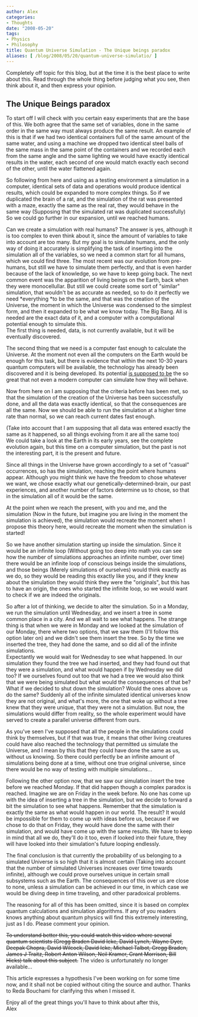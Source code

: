```yaml
---
author: Alex
categories:
- Thoughts
date: "2008-05-20"
tags:
- Physics
- Philosophy
title: Quantum Universe Simulation - The Unique beings paradox
aliases: [ /blog/2008/05/20/quantum-universe-simulatio/ ]
---
```

 
Completely off topic for this blog, but at the time it is the best place to write about this. Read through the whole thing before judging what you see, then think about it, and then express your opinion.

## The Unique Beings paradox

To start off I will check with you certain easy experiments that are the base of this. We both agree that the same set of variables, done in the same order in the same way must always produce the same result. An example of this is that if we had two identical containers full of the same amount of the same water, and using a machine we dropped two identical steel balls of the same mass in the same point of the containers and we recorded each from the same angle and the same lighting we would have exactly identical results in the water, each second of one would match exactly each second of the other, until the water flattened again.

So following from here and using as a testing environment a simulation in a computer, identical sets of data and operations would produce identical results, which could be expanded to more complex things. So if we duplicated the brain of a rat, and the simulation of the rat was presented with a maze, exactly the same as the real rat, they would behave in the same way (Supposing that the simulated rat was duplicated successfully) So we could go further in our expansion, until we reached humans.

Can we create a simulation with real humans? The answer is yes, although it is too complex to even think about it, since the amount of variables to take into account are too many. But my goal is to simulate humans, and the only way of doing it accurately is simplifying the task of inserting into the simulation all of the variables, so we need a common start for all humans, which we could find three. The most recent was our evolution from pre-humans, but still we have to simulate them perfectly, and that is even harder because of the lack of knowledge, so we have to keep going back. The next common event was the apparition of living beings on the Earth, back when they were monocellullar. 
But still we could create some sort of \"similar\" simulation, that wouldn\'t be as accurate as needed, so to do it perfectly we need *everything *to be the same, and that was the creation of the Universe, the moment in which the Universe was condensed to the simplest form, and then it expanded to be what we know today. The Big Bang. All is needed are the exact data of it, and a computer with a computational potential enough to simulate this.  
The first thing is needed, data, is not currently available, but it will be eventually discovered. 

The second thing that we need is a computer fast enough to calculate the Universe. At the moment not even all the computers on the Earth would be enough for this task, but there is evidence that within the next 10-30 years quantum computers will be available, the technology has already been discovered and it is being developed. Its potential [is supposed to be][1] the so great that not even a modern computer can simulate how they will behave.

[1]: http://www.cs.caltech.edu/~westside/quantum-intro.html#power


Now from here on I am supposing that the criteria before has been met, so that the simulation of the creation of the Universe has been successfully done, and all the data was exactly identical, so that the consequences are all the same. Now we should be able to run the simulation at a higher time rate than normal, so we can reach current dates fast enough.  

(Take into account that I am supposing that all data was entered exactly the same as it happened, so all things evolving from it are all the same too)  
We could take a look at the Earth in its early years, see the complete evolution again, but this time on a computer simulation, but the past is not the interesting part, it is the present and future.

Since all things in the Universe have grown accordingly to a set of \"casual\" occurrences, so has the simulation, reaching the point where humans appear. Although you might think we have the freedom to chose whatever we want, we chose exactly what our genetically-determined-brain, our past experiences, and another number of factors determine us to chose, so that in the simulation all of it would be the same.  

At the point when we reach the present, with you and me, and the simulation (Now in the future, but imagine you are living in the moment the simulation is achieved), the simulation would recreate the moment when I propose this theory here, would recreate the moment when the simulation is started!  

So we have another simulation starting up inside the simulation. Since it would be an infinite loop (Without going too deep into math you can see how the number of simulations approaches an infinite number, over time) there would be an infinite loop of conscious beings inside the simulations, and those beings (Merely simulations of ourselves) would think exactly as we do, so they would be reading this exactly like you, and if they knew about the simulation they would think they were the \"originals\", but this has to have an origin, the ones who started the infinite loop, so we would want to check if we are indeed the originals.  

So after a lot of thinking, we decide to alter the simulation. So in a Monday, we run the simulation until Wednesday, and we insert a tree in some common place in a city. And we all wait to see what happens. The strange thing is that when we were in Monday and we looked at the simulation of our Monday, there where two options, that we saw them (I\'ll follow this option later on) and we didn\'t see them insert the tree. So by the time we inserted the tree, they had done the same, and so did all of the infinite simulations.  
Expectantly we would wait for Wednesday to see what happened. In our simulation they found the tree we had inserted, and they had found out that they were a simulation, and what would happen if by Wednesday we did too? If we ourselves found out too that we had a tree we would also think that we were being simulated but what would the consequences of that be? What if we decided to shut down the simulation? Would the ones above us do the same? Suddenly all of the infinite simulated identical universes know they are not original, and what\'s more, the one that woke up without a tree knew that they were unique, that they were not a simulation. But now, the simulations would differ from reality, so the whole experiment would have served to create a parallel universe different from ours. 
 
As you\'ve seen I\'ve supposed that all the people in the simulations could think by themselves, but if that was true, it means that other living creatures could have also reached the technology that permitted us simulate the Universe, and I mean by this that they could have done the same as us, without us knowing. So there could perfectly be an infinite amount of simulations being done at a time, without one true original universe, since there would be no way of testing with multiple simulations...

Following the other option now, that we saw our simulation insert the tree before we reached Monday. If that did happen though a complex paradox is reached. Imagine we are on Friday in the week before. No one has come up with the idea of inserting a tree in the simulation, but we decide to forward a bit the simulation to see what happens. Remember that the simulation is exactly the same as what would happen in our world. The result? It would be impossible for them to come up with ideas before us, because if we chose to do that on Friday, they would have done the same with their simulation, and would have come up with the same results. We have to keep in mind that all we do, they\'ll do it too, even if looked into their future, they will have looked into their simulation\'s future looping endlessly.

The final conclusion is that currently the probability of us belonging to a simulated Universe is so high that it is almost certain (Taking into account that the number of simulated Universes increases over time towards infinite), although we could prove ourselves unique in certain small subsystems such as the Earth. The consequences of this over us are close to none, unless a simulation can be achieved in our time, in which case we would be diving deep in time traveling, and other paradoxical problems.

The reasoning for all of this has been omitted, since it is based on complex quantum calculations and simulation algorithms. If any of you readers knows anything about quantum physics will find this extremely interesting, just as I do. Please comment your opinion.

<del>To understand better this, you could watch this video where several quantum scientists (Gregg Braden David Icke, David Lynch, Wayne Dyer, Deepak Chopra, David Wilcock, David Icke, Michael Talbot, Gregg Braden, James J Traitz, Robert Anton Wilson, Neil Kramer, Grant Morrison, Bill Hicks) talk about this subject.</del> The video is unfortunately no longer available...


This article expresses a hypothesis I\'ve been working on for some time now, and it shall not be copied without citing the source and author. Thanks to Reda Bouchami for clarifying this when I missed it.


Enjoy all of the great things you\'ll have to think about after this,  
Alex
